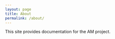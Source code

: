 ```yaml
---
layout: page
title: About
permalink: /about/
---
```


This site provides documentation for the AM project.

